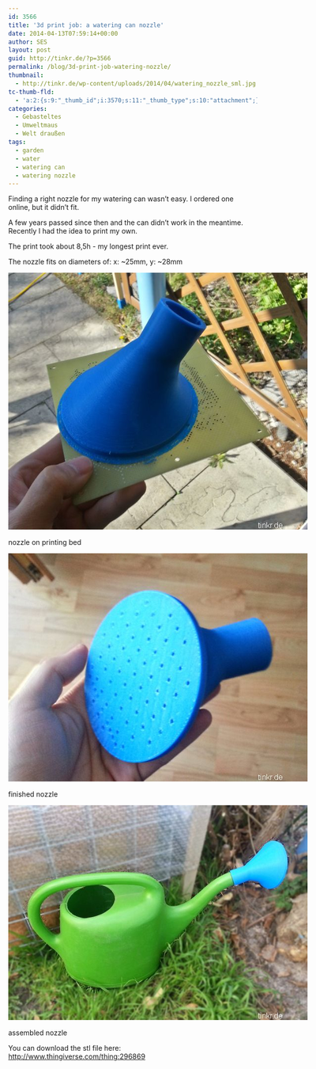 ```yaml
---
id: 3566
title: '3d print job: a watering can nozzle'
date: 2014-04-13T07:59:14+00:00
author: SES
layout: post
guid: http://tinkr.de/?p=3566
permalink: /blog/3d-print-job-watering-nozzle/
thumbnail:
  - http://tinkr.de/wp-content/uploads/2014/04/watering_nozzle_sml.jpg
tc-thumb-fld:
  - 'a:2:{s:9:"_thumb_id";i:3570;s:11:"_thumb_type";s:10:"attachment";}'
categories:
  - Gebasteltes
  - Umweltmaus
  - Welt draußen
tags:
  - garden
  - water
  - watering can
  - watering nozzle
---
```

Finding a right nozzle for my watering can wasn&#8217;t easy. I ordered one online, but it didn&#8217;t fit.

A few years passed since then and the can didn&#8217;t work in the meantime. Recently I had the idea to print my own.

The print took about 8,5h - my longest print ever.

The nozzle fits on diameters of: x: ~25mm, y: ~28mm

<div id="attachment_3567" style="width: 616px" >
  <img aria-describedby="caption-attachment-3567" loading="lazy" src="/assets/2014/04/watering_nozzle_01.jpg" alt="nozzle on printing bed"    />

  <p id="caption-attachment-3567" >
    nozzle on printing bed
  </p>
</div>

<div id="attachment_3568" style="width: 616px" >
  <img aria-describedby="caption-attachment-3568" loading="lazy" src="/assets/2014/04/watering_nozzle_02.jpg" alt="finished nozzle"    />

  <p id="caption-attachment-3568" >
    finished nozzle
  </p>
</div>

<div id="attachment_3569" style="width: 616px" >
  <img aria-describedby="caption-attachment-3569" loading="lazy" src="/assets/2014/04/watering_nozzle_03.jpg" alt="assembled nozzle"    />

  <p id="caption-attachment-3569" >
    assembled nozzle
  </p>
</div>

You can download the stl file here:
<http://www.thingiverse.com/thing:296869>
